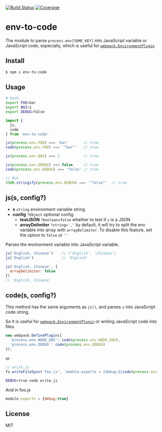 [![Build Status](https://travis-ci.org/kaelzhang/env-to-code.svg?branch=master)](https://travis-ci.org/kaelzhang/env-to-code)
[![Coverage](https://codecov.io/gh/kaelzhang/env-to-code/branch/master/graph/badge.svg)](https://codecov.io/gh/kaelzhang/env-to-code)
<!-- optional appveyor tst
[![Windows Build Status](https://ci.appveyor.com/api/projects/status/github/kaelzhang/env-to-code?branch=master&svg=true)](https://ci.appveyor.com/project/kaelzhang/env-to-code)
-->
<!-- optional npm version
[![NPM version](https://badge.fury.io/js/env-to-code.svg)](http://badge.fury.io/js/env-to-code)
-->
<!-- optional npm downloads
[![npm module downloads per month](http://img.shields.io/npm/dm/env-to-code.svg)](https://www.npmjs.org/package/env-to-code)
-->
<!-- optional dependency status
[![Dependency Status](https://david-dm.org/kaelzhang/env-to-code.svg)](https://david-dm.org/kaelzhang/env-to-code)
-->

# env-to-code

The module to parse `process.env[SOME_KEY]` into JavaScript variable or JavaScript code, especially, which is useful for [`webpack.EnvironmentPlugin`](https://webpack.js.org/plugins/environment-plugin/)

## Install

```sh
$ npm i env-to-code
```

## Usage


```sh
# bash
export FOO=bar
export BAZ=1
export DEBUG=false
```

```js
import {
  js,
  code
} from 'env-to-code'

js(process.env.FOO) === 'bar'       // true
code(process.env.FOO) === '"bar"'   // true

js(process.env.BAZ) === 1           // true

js(process.env.DEBUG) === false     // true
code(process.env.DEBUG) === 'false' // true

// But
JSON.stringify(process.env.DEBUG) === '"false"'  // true
```

## js(s, config?)

- **s** `string` environment variable string
- **config** `?Object` optional config
  - **testJSON** `?boolean=false` whether to test if `s` is a JSON
  - **arrayDelimiter** `?string=','` by default, it will try to split the env variable into array with `arrayDelimiter`. To disable this feature, set the option to `false` or `''`

Parses the environment variable into JavaScript variable.

```js
js('English, Chinese')    // ['English', 'Chinese']
js('English')             // 'English'

js('English, Chinese', {
  arrayDelimiter: false
})
// 'English, Chinese'
```

## code(s, config?)

This method has the same arguments as `js()`, and parses `s` into JavaScript code string.

So it is useful for [`webpack.EnvironmentPlugin`](https://webpack.js.org/plugins/environment-plugin/) or writing JavaScript code into files.

```js
new webpack.DefinePlugin({
  'process.env.NODE_ENV': code(process.env.NODE_ENV),
  'process.env.DEBUG': code(process.env.DEBUG)
});
```

or

```js
// write.js
fs.writeFileSync('foo.js', `module.exports = {debug:${code(process.env.DEBUG)}}`)
```

```sh
DEBUG=true node write.js
```

And in foo.js

```js
module.exports = {debug:true}
```

## License

MIT
